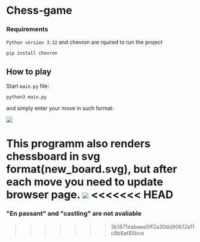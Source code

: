 # Chess-game

### Requirements
```Python version 3.12``` and chevron are rquired to run the project


```pip install chevron```

## How to play
Start ```main.py``` file:

```python3 main.py```

and simply enter your move in such format:

![](docs/terminal_output.png)

This programm also renders chessboard in svg format(new_board.svg), but after each move you need to update browser page.
![](docs/svg_board_example.png)
<<<<<<< HEAD
=======

### "En passant" and "castling" are not avaliable
>>>>>>> 3b1871eabaee5ff2a30dd90612e11c8b8af85bce
